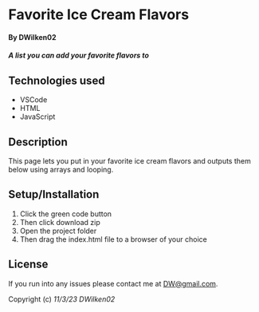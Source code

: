 # Favorite Ice Cream Flavors

#### By **DWilken02**

#### _A list you can add your favorite flavors to_

## Technologies used

* VSCode
* HTML
* JavaScript

## Description

This page lets you put in your favorite ice cream flavors and outputs them below using arrays and looping.

## Setup/Installation

1. Click the green code button
2. Then click download zip
3. Open the project folder
4. Then drag the index.html file to a browser of your choice

## License

If you run into any issues please contact me at DW@gmail.com.

Copyright (c) _11/3/23_ _DWilken02_